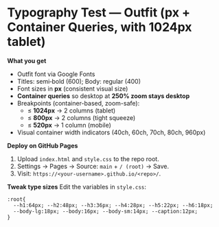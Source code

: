 # Typography Test — Outfit (px + Container Queries, with 1024px tablet)

**What you get**
- Outfit font via Google Fonts
- Titles: semi‑bold (600); Body: regular (400)
- Font sizes in **px** (consistent visual size)
- **Container queries** so desktop at **250% zoom stays desktop**
- Breakpoints (container-based, zoom-safe):
  - ≤ **1024px** → 2 columns (tablet)
  - ≤ **800px** → 2 columns (tight squeeze)
  - ≤ **520px** → 1 column (mobile)
- Visual container width indicators (40ch, 60ch, 70ch, 80ch, 960px)

**Deploy on GitHub Pages**
1) Upload `index.html` and `style.css` to the repo root.  
2) Settings → Pages → Source: `main` + `/ (root)` → Save.  
3) Visit: `https://<your-username>.github.io/<repo>/`.

**Tweak type sizes**
Edit the variables in `style.css`:
```
:root{
  --h1:64px; --h2:48px; --h3:36px; --h4:28px; --h5:22px; --h6:18px;
  --body-lg:18px; --body:16px; --body-sm:14px; --caption:12px;
}
```
